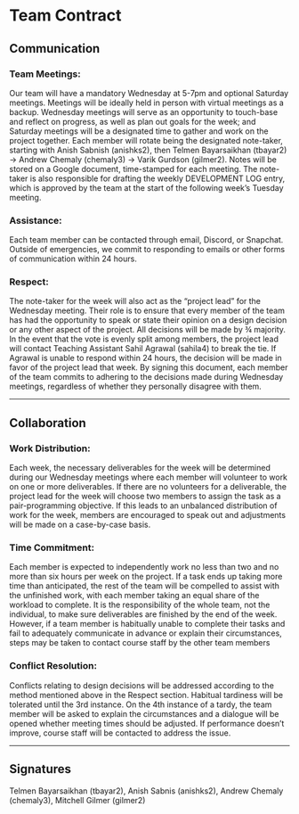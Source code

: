 # Team Contract

## Communication
### Team Meetings:
Our team will have a mandatory Wednesday at 5-7pm and optional Saturday meetings. Meetings will be ideally held in person with virtual meetings as a backup. Wednesday meetings will serve as an opportunity to touch-base and reflect on progress, as well as plan out goals for the week; and Saturday meetings will be a designated time to gather and work on the project together. Each member will rotate being the designated note-taker, starting with Anish Sabnish (anishks2), then Telmen Bayarsaikhan (tbayar2) -> Andrew Chemaly (chemaly3) -> Varik Gurdson (gilmer2). Notes will be stored on a Google document, time-stamped for each meeting. The note-taker is also responsible for drafting the weekly DEVELOPMENT LOG entry, which is approved by the team at the start of the following week’s Tuesday meeting.

### Assistance:
Each team member can be contacted through email, Discord, or Snapchat. Outside of emergencies, we commit to responding to emails or other forms of communication within 24 hours.

### Respect:
The note-taker for the week will also act as the “project lead” for the Wednesday meeting. Their role is to ensure that every member of the team has had the opportunity to speak or state their opinion on a design decision or any other aspect of the project. All decisions will be made by ¾ majority. In the event that the vote is evenly split among members, the project lead will contact Teaching Assistant Sahil Agrawal (sahila4) to break the tie. If Agrawal is unable to respond within 24 hours, the decision will be made in favor of the project lead that week. By signing this document, each member of the team commits to adhering to the decisions made during Wednesday meetings, regardless of whether they personally disagree with them.

---

## Collaboration
### Work Distribution:
Each week, the necessary deliverables for the week will be determined during our Wednesday meetings where each member will volunteer to work on one or more deliverables. If there are no volunteers for a deliverable, the project lead for the week will choose two members to assign the task as a pair-programming objective. If this leads to an unbalanced distribution of work for the week, members are encouraged to speak out and adjustments will be made on a case-by-case basis.

### Time Commitment:
Each member is expected to independently work no less than two and no more than six hours per week on the project. If a task ends up taking more time than anticipated, the rest of the team will be compelled to assist with the unfinished work, with each member taking an equal share of the workload to complete. It is the responsibility of the whole team, not the individual, to make sure deliverables are finished by the end of the week. However, if a team member is habitually unable to complete their tasks and fail to adequately communicate in advance or explain their circumstances, steps may be taken to contact course staff by the other team members

### Conflict Resolution:
Conflicts relating to design decisions will be addressed according to the method mentioned above in the Respect section. Habitual tardiness will be tolerated until the 3rd instance. On the 4th instance of a tardy, the team member will be asked to explain the circumstances and a dialogue will be opened whether meeting times should be adjusted. If performance doesn’t improve, course staff will be contacted to address the issue.

---

## Signatures
Telmen Bayarsaikhan (tbayar2), Anish Sabnis (anishks2), Andrew Chemaly (chemaly3), Mitchell Gilmer (gilmer2)
